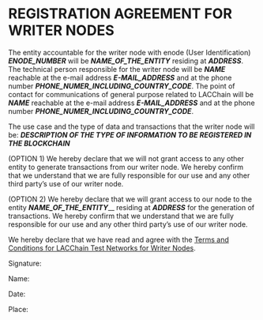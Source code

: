 # REGISTRATION AGREEMENT FOR WRITER NODES

The entity accountable for the writer node with enode (User Identification) ___ENODE_NUMBER___ will be ___NAME_OF_THE_ENTITY___ residing at ___ADDRESS___. The technical person responsible for the writer node will be ___NAME___ reachable at the e-mail address ___E-MAIL_ADDRESS___ and at the phone number ___PHONE_NUMER_INCLUDING_COUNTRY_CODE___. The point of contact for communications of general purpose related to LACChain will be ___NAME___ reachable at the e-mail address ___E-MAIL_ADDRESS___ and at the phone number ___PHONE_NUMER_INCLUDING_COUNTRY_CODE___. 

The use case and the type of data and transactions that the writer node will be:
___DESCRIPTION OF THE TYPE OF INFORMATION TO BE REGISTERED IN THE BLOCKCHAIN___

(OPTION 1) We hereby declare that we will not grant access to any other entity to generate transactions from our writer node. We hereby confirm that we understand that we are fully responsible for our use and any other third party’s use of our writer node.

(OPTION 2) We hereby declare that we will grant access to our node to the entity ___NAME_OF_THE_ENTITY_____ residing at _____ADDRESS_____ for the generation of transactions. We hereby confirm that we understand that we are fully responsible for our use and any other third party’s use of our writer node.

We hereby declare that we have read and agree with the [Terms and Conditions for LACChain Test Networks for Writer Nodes](https://github.com/lacchain/pantheon-network/blob/master/TERMS_AND_COND_WRITER_NODE.md).  

Signature:

Name:

Date:

Place:
